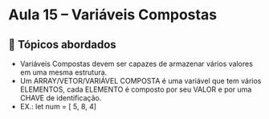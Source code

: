 # Aula 15 – Variáveis Compostas

## 📌 Tópicos abordados
- Variáveis Compostas devem ser capazes de armazenar vários valores em uma mesma estrutura.
- Um ARRAY/VETOR/VARIÁVEL COMPOSTA é uma variável que tem vários ELEMENTOS, cada ELEMENTO é composto por seu VALOR e por uma CHAVE de identificação.
- EX.:
let num = [ 5, 8, 4]